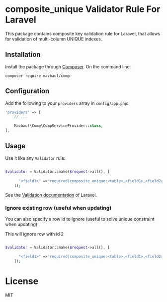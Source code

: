 # composite_unique Validator Rule For Laravel


This package contains composite key validation rule for Laravel, that allows for validation of multi-column UNIQUE indexes.

## Installation

Install the package through [Composer](http://getcomposer.org).
On the command line:

```
composer require mazbaul/comp
```

## Configuration

Add the following to your `providers` array in `config/app.php`:

```php
'providers' => [
    // ...

    Mazbaul\Comp\CompServiceProvider::class,
],
```

## Usage

Use it like any `Validator` rule:

```php

$validator = Validator::make($request->all(), [
      
      "<field1>" =>'required|composite_unique:<table>,<field1>,<field2>',
    ]);
```

See the [Validation documentation](http://laravel.com/docs/validation) of Laravel.



### Ignore existing row (useful when updating)

You can also specify a row id to ignore (useful to solve unique constraint when updating)

This will ignore row with id 2

```php

$validator = Validator::make($request->all(), [
      
      "<field1>" =>'required|composite_unique:<table>,<field1>,<field2>,ignore-primaryKey-'.$id,
    ]);
```

# License

MIT
